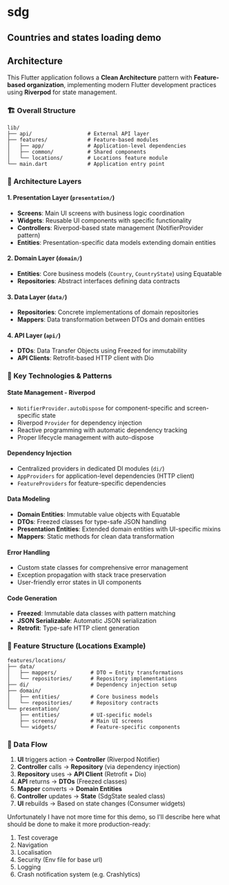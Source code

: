 # sdg

## Countries and states loading demo

## Architecture

This Flutter application follows a **Clean Architecture** pattern with **Feature-based organization**, implementing modern Flutter development practices using **Riverpod** for state management.

### 🏗️ Overall Structure

```
lib/
├── api/                  # External API layer
├── features/             # Feature-based modules
│   ├── app/              # Application-level dependencies
│   ├── common/           # Shared components
│   └── locations/        # Locations feature module
└── main.dart             # Application entry point
```

### 📐 Architecture Layers

#### 1. **Presentation Layer** (`presentation/`)
- **Screens**: Main UI screens with business logic coordination
- **Widgets**: Reusable UI components with specific functionality
- **Controllers**: Riverpod-based state management (NotifierProvider pattern)
- **Entities**: Presentation-specific data models extending domain entities

#### 2. **Domain Layer** (`domain/`)
- **Entities**: Core business models (`Country`, `CountryState`) using Equatable
- **Repositories**: Abstract interfaces defining data contracts

#### 3. **Data Layer** (`data/`)
- **Repositories**: Concrete implementations of domain repositories
- **Mappers**: Data transformation between DTOs and domain entities

#### 4. **API Layer** (`api/`)
- **DTOs**: Data Transfer Objects using Freezed for immutability
- **API Clients**: Retrofit-based HTTP client with Dio

### 🔧 Key Technologies & Patterns

#### **State Management - Riverpod**
- `NotifierProvider.autoDispose` for component-specific and screen-specific state
- Riverpod `Provider` for dependency injection
- Reactive programming with automatic dependency tracking
- Proper lifecycle management with auto-dispose

#### **Dependency Injection**
- Centralized providers in dedicated DI modules (`di/`)
- `AppProviders` for application-level dependencies (HTTP client)
- `FeatureProviders` for feature-specific dependencies

#### **Data Modeling**
- **Domain Entities**: Immutable value objects with Equatable
- **DTOs**: Freezed classes for type-safe JSON handling
- **Presentation Entities**: Extended domain entities with UI-specific mixins
- **Mappers**: Static methods for clean data transformation

#### **Error Handling**
- Custom state classes for comprehensive error management
- Exception propagation with stack trace preservation
- User-friendly error states in UI components

#### **Code Generation**
- **Freezed**: Immutable data classes with pattern matching
- **JSON Serializable**: Automatic JSON serialization
- **Retrofit**: Type-safe HTTP client generation

### 🎯 Feature Structure (Locations Example)

```
features/locations/
├── data/
│   ├── mappers/           # DTO ↔ Entity transformations
│   └── repositories/      # Repository implementations
├── di/                    # Dependency injection setup
├── domain/
│   ├── entities/          # Core business models
│   └── repositories/      # Repository contracts
└── presentation/
    ├── entities/          # UI-specific models
    ├── screens/           # Main UI screens
    └── widgets/           # Feature-specific components
```

### 🔄 Data Flow

1. **UI** triggers action → **Controller** (Riverpod Notifier)
2. **Controller** calls → **Repository** (via dependency injection)
3. **Repository** uses → **API Client** (Retrofit + Dio)
4. **API** returns → **DTOs** (Freezed classes)
5. **Mapper** converts → **Domain Entities**
6. **Controller** updates → **State** (SdgState sealed class)
7. **UI** rebuilds → Based on state changes (Consumer widgets)

Unfortunately I have not more time for this demo, so I'll describe here what should be done to make it more production-ready:
1. Test coverage
2. Navigation
3. Localisation
4. Security (Env file for base url)
5. Logging
6. Crash notification system (e.g. Crashlytics) 
